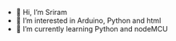 - 👋 Hi, I’m Sriram
- 👀 I’m interested in Arduino, Python and html
- 🌱 I’m currently learning Python and nodeMCU

